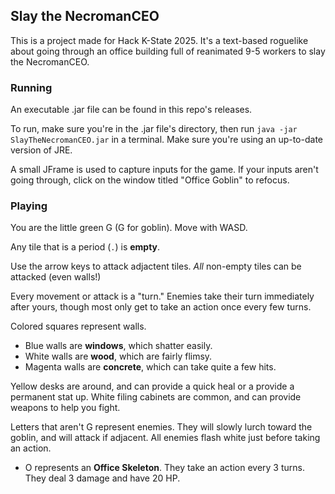 ## Slay the NecromanCEO
This is a project made for Hack K-State 2025. It's a text-based roguelike about going through an office building full of reanimated 9-5 workers to slay the NecromanCEO.

### Running
An executable .jar file can be found in this repo's releases. 

To run, make sure you're in the .jar file's directory, then run `java -jar SlayTheNecromanCEO.jar` in a terminal. Make sure you're using an up-to-date version of JRE.

A small JFrame is used to capture inputs for the game. If your inputs aren't going through, click on the window titled "Office Goblin" to refocus.

### Playing

You are the little green G (G for goblin). Move with WASD.

Any tile that is a period (`.`) is **empty**.

Use the arrow keys to attack adjactent tiles. *All* non-empty tiles can be attacked (even walls!)

Every movement or attack is a "turn." Enemies take their turn immediately after yours, though most only get to take an action once every few turns.

Colored squares represent walls. 
- Blue walls are **windows**, which shatter easily. 
- White walls are **wood**, which are fairly flimsy. 
- Magenta walls are **concrete**, which can take quite a few hits.

Yellow desks are around, and can provide a quick heal or a provide a permanent stat up.
White filing cabinets are common, and can provide weapons to help you fight.

Letters that aren't G represent enemies. They will slowly lurch toward the goblin, and will attack if adjacent. All enemies flash white just before taking an action.

- O represents an **Office Skeleton**. They take an action every 3 turns. They deal 3 damage and have 20 HP.